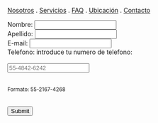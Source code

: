 [Nosotros](./nosotros.md) . [Servicios](./servicios.md) . [FAQ](FAQ.md) . [Ubicación](ubicacion.md) . [Contacto](./contacto.md)

<form action="https://formspree.io/f/xzboaryp" method="post">
Nombre: <input type="text" name="name"><br>
Apellido: <input type="text" name="name"><br> 
E-mail: <input type="text" name="email"><br>
Telefono: <label for="phone">introduce tu numero de telefono:</label><br><br>
  <input type="tel" id="phone" name="phone" placeholder="55-4842-6242" pattern="[0-9]{3}-[0-9]{2}-[0-9]{3}" required><br><br> 
  
  <small>Formato: 55-2167-4268</small><br><br>
  
<input type="submit">
</form>
